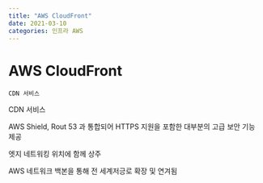 ```yaml
---
title: "AWS CloudFront"
date: 2021-03-10
categories: 인프라 AWS
---
```


# AWS CloudFront

    CDN 서비스

CDN 서비스

AWS Shield, Rout 53 과 통합되어 HTTPS 지원을 포함한 대부분의 고급 보안 기능 제공

엣지 네트워킹 위치에 함께 상주

AWS 네트워크 백본을 통해 전 세계저긍로 확장 및 연겨됨

